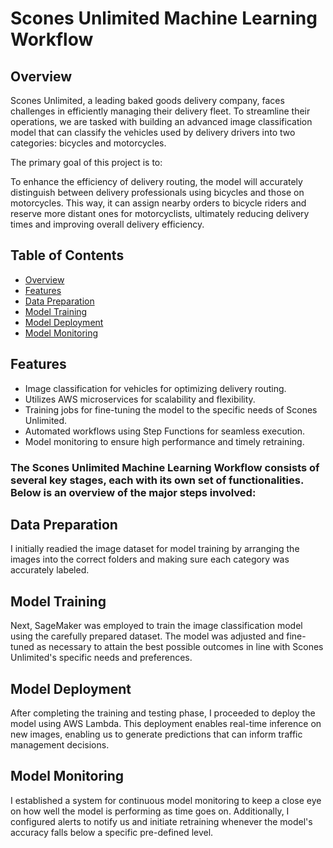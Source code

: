 # Scones Unlimited Machine Learning Workflow

## Overview

Scones Unlimited, a leading baked goods delivery company, faces challenges in efficiently managing their delivery fleet. To streamline their operations, we are tasked with building an advanced image classification model that can classify the vehicles used by delivery drivers into two categories: bicycles and motorcycles.

The primary goal of this project is to:

To enhance the efficiency of delivery routing, the model will accurately distinguish between delivery professionals using bicycles and those on motorcycles. This way, it can assign nearby orders to bicycle riders and reserve more distant ones for motorcyclists, ultimately reducing delivery times and improving overall delivery efficiency.


## Table of Contents

- [Overview](#overview)
- [Features](#features)
- [Data Preparation](#data-preparation)
- [Model Training](#model-training)
- [Model Deployment](#model-deployment)
- [Model Monitoring](#model-monitoring)

## Features

- Image classification for vehicles for optimizing delivery routing.
- Utilizes AWS microservices for scalability and flexibility.
- Training jobs for fine-tuning the model to the specific needs of Scones Unlimited.
- Automated workflows using Step Functions for seamless execution.
- Model monitoring to ensure high performance and timely retraining.

### The Scones Unlimited Machine Learning Workflow consists of several key stages, each with its own set of functionalities. Below is an overview of the major steps involved:

## Data Preparation


I initially readied the image dataset for model training by arranging the images into the correct folders and making sure each category was accurately labeled.

## Model Training

Next, SageMaker was employed to train the image classification model using the carefully prepared dataset. The model was adjusted and fine-tuned as necessary to attain the best possible outcomes in line with Scones Unlimited's specific needs and preferences.

## Model Deployment

After completing the training and testing phase, I proceeded to deploy the model using AWS Lambda. This deployment enables real-time inference on new images, enabling us to generate predictions that can inform traffic management decisions.

## Model Monitoring

I established a system for continuous model monitoring to keep a close eye on how well the model is performing as time goes on. Additionally, I configured alerts to notify us and initiate retraining whenever the model's accuracy falls below a specific pre-defined level.

